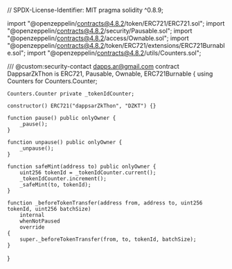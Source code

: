 // SPDX-License-Identifier: MIT
pragma solidity ^0.8.9;

import "@openzeppelin/contracts@4.8.2/token/ERC721/ERC721.sol";
import "@openzeppelin/contracts@4.8.2/security/Pausable.sol";
import "@openzeppelin/contracts@4.8.2/access/Ownable.sol";
import "@openzeppelin/contracts@4.8.2/token/ERC721/extensions/ERC721Burnable.sol";
import "@openzeppelin/contracts@4.8.2/utils/Counters.sol";

/// @custom:security-contact dapps.ar@gmail.com
contract DappsarZkThon is ERC721, Pausable, Ownable, ERC721Burnable {
    using Counters for Counters.Counter;

    Counters.Counter private _tokenIdCounter;

    constructor() ERC721("dappsarZkThon", "DZKT") {}

    function pause() public onlyOwner {
        _pause();
    }

    function unpause() public onlyOwner {
        _unpause();
    }

    function safeMint(address to) public onlyOwner {
        uint256 tokenId = _tokenIdCounter.current();
        _tokenIdCounter.increment();
        _safeMint(to, tokenId);
    }

    function _beforeTokenTransfer(address from, address to, uint256 tokenId, uint256 batchSize)
        internal
        whenNotPaused
        override
    {
        super._beforeTokenTransfer(from, to, tokenId, batchSize);
    }
}
